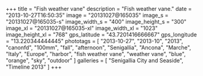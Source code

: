 +++
title = "Fish weather vane"
description = "Fish weather vane."
date = "2013-10-27T16:50:35"
image = "20131027@165035"
image_s = "20131027@165035-s"
image_width_s = "400"
image_height_s = "300"
image_xl = "20131027@165035-xl"
image_width_xl = "1023"
image_height_xl = "768"
gps_latitude = "43.7201416666667"
gps_longitude = "13.220344444445"
phototags = [ "2013-10-27", "2013-10", "2013", "canonfd", "100mm", "fall", "afternoon", "Senigallia", "Ancona", "Marche", "Italy", "Europe", "harbor", "fish weather vane", "weather vane", "blue", "orange", "sky", "outdoor" ]
galleries = [ "Senigallia City and Seaside", "Timeline 2013" ]
+++
